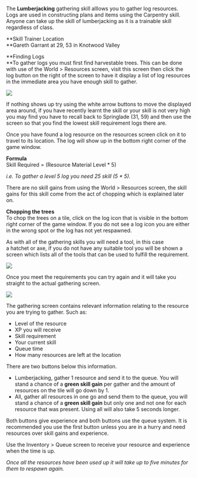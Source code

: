 The **Lumberjacking** gathering skill alllows you to gather log resources. Logs are used in constructing plans and items using the Carpentry skill. Anyone can take up the skill of lumberjacking as it is a trainable skill regardless of class.

**Skill Trainer Location  
**Gareth Garrant at 29, 53 in Knotwood Valley

**Finding Logs  
**To gather logs you must first find harvestable trees. This can be done with use of the World > Resources screen, visit this screen then click the log button on the right of the screen to have it display a list of log resources in the immediate area you have enough skill to gather.

[![](https://lohcdn.com/images/t_lumberjacking.jpg)](https://lohcdn.com/images/lumberjacking.jpg)

If nothing shows up try using the white arrow buttons to move the displayed area around, if you have recently learnt the skill or your skill is not very high you may find you have to recall back to Springlade (31, 59) and then use the screen so that you find the lowest skill requirement logs there are.

Once you have found a log resource on the resources screen click on it to travel to its location. The log will show up in the bottom right corner of the game window.

**Formula**  
Skill Required = (Resource Material Level \* 5)

_i.e. To gather a level 5 log you need 25 skill (5 \* 5)._

There are no skill gains from using the World > Resources screen, the skill gains for this skill come from the act of chopping which is explained later on.

**Chopping the trees**  
To chop the trees on a tile, click on the log icon that is visible in the bottom right corner of the game window. If you do not see a log icon you are either in the wrong spot or the log has not yet respawned.

As with all of the gathering skills you will need a tool, in this case a hatchet or axe, if you do not have any suitable tool you will be shown a screen which lists all of the tools that can be used to fulfill the requirement.

[![](https://lohcdn.com/images/t_lumberjackingt.jpg)](https://lohcdn.com/images/lumberjackingt.jpg)

Once you meet the requirements you can try again and it will take you straight to the actual gathering screen.

[![](https://lohcdn.com/images/t_lumberjackings.jpg)](https://lohcdn.com/images/lumberjackingt.jpg)

The gathering screen contains relevant information relating to the resource you are trying to gather. Such as:

*   Level of the resource
*   XP you will receive
*   Skill requirement
*   Your current skill
*   Queue time
*   How many resources are left at the location

There are two buttons below this information.

*   Lumberjacking, gather 1 resource and send it to the queue. You will stand a chance of a **green skill gain** per gather and the amount of resources on the tile will go down by 1.
*   All, gather all resources in one go and send them to the queue, you will stand a chance of a **green skill gain** but only one and not one for each resource that was present. Using all will also take 5 seconds longer.

Both buttons give experience and both buttons use the queue system. It is recommended you use the first button unless you are in a hurry and need resources over skill gains and experience.

Use the Inventory > Queue screen to receive your resource and experience when the time is up.

_Once all the resources have been used up it will take up to five minutes for them to respawn again._
